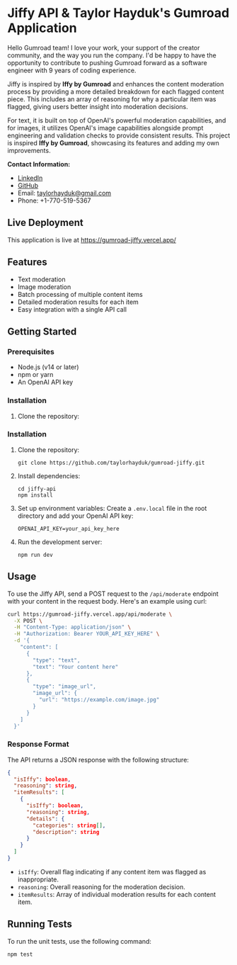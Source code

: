 # Jiffy API & Taylor Hayduk's Gumroad Application

Hello Gumroad team! I love your work, your support of the creator community, and the way you run the company. I'd be happy to have the opportunity to contribute to pushing Gumroad forward as a software engineer with 9 years of coding experience.

Jiffy is inspired by **Iffy by Gumroad** and enhances the content moderation process by providing a more detailed breakdown for each flagged content piece. This includes an array of reasoning for why a particular item was flagged, giving users better insight into moderation decisions.

For text, it is built on top of OpenAI's powerful moderation capabilities, and for images, it utilizes OpenAI's image capabilities alongside prompt engineering and validation checks to provide consistent results. This project is inspired **Iffy by Gumroad**, showcasing its features and adding my own improvements.

**Contact Information:**

- [LinkedIn](https://www.linkedin.com/in/taylorhayduk/)
- [GitHub](https://github.com/taylorhayduk)
- Email: taylorhayduk@gmail.com
- Phone: +1-770-519-5367

## Live Deployment

This application is live at https://gumroad-jiffy.vercel.app/

## Features

- Text moderation
- Image moderation
- Batch processing of multiple content items
- Detailed moderation results for each item
- Easy integration with a single API call

## Getting Started

### Prerequisites

- Node.js (v14 or later)
- npm or yarn
- An OpenAI API key

### Installation

1. Clone the repository:

### Installation

1. Clone the repository:

   ```
   git clone https://github.com/taylorhayduk/gumroad-jiffy.git
   ```

2. Install dependencies:

   ```
   cd jiffy-api
   npm install
   ```

3. Set up environment variables:
   Create a `.env.local` file in the root directory and add your OpenAI API key:

   ```
   OPENAI_API_KEY=your_api_key_here
   ```

4. Run the development server:
   ```
   npm run dev
   ```

## Usage

To use the Jiffy API, send a POST request to the `/api/moderate` endpoint with your content in the request body. Here's an example using curl:

```bash
curl https://gumroad-jiffy.vercel.app/api/moderate \
  -X POST \
  -H "Content-Type: application/json" \
  -H "Authorization: Bearer YOUR_API_KEY_HERE" \
  -d '{
    "content": [
      {
        "type": "text",
        "text": "Your content here"
      },
      {
        "type": "image_url",
        "image_url": {
          "url": "https://example.com/image.jpg"
        }
      }
    ]
  }'
```

### Response Format

The API returns a JSON response with the following structure:

```json
{
  "isIffy": boolean,
  "reasoning": string,
  "itemResults": [
    {
      "isIffy": boolean,
      "reasoning": string,
      "details": {
        "categories": string[],
        "description": string
      }
    }
  ]
}
```

- `isIffy`: Overall flag indicating if any content item was flagged as inappropriate.
- `reasoning`: Overall reasoning for the moderation decision.
- `itemResults`: Array of individual moderation results for each content item.

## Running Tests

To run the unit tests, use the following command:

```
npm test
```
